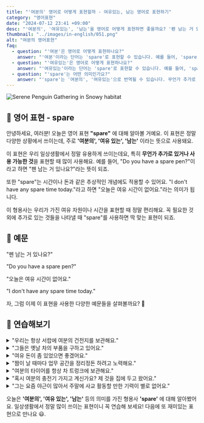 ```yaml
---
title: "'여분의' 영어로 어떻게 표현할까 - 여유있는, 남는 영어로 표현하기"
category: "영어표현"
date: "2024-07-12 23:41 +09:00"
desc: "'여분의', '여유있는', '남는'을 영어로 어떻게 표현하면 좋을까요? '펜 남는 거 있나요?', '오늘은 여유 시간이 없어요' 등을 영어로 표현하는 법을 배워봅시다. 다양한 예문을 통해서 연습하고 본인의 표현으로 만들어 보세요."
thumbnail: "../images/in-english/051.png"
alt: "여분의 영어표현"
faq:
  - question: "'여분'은 영어로 어떻게 표현하나요?"
    answer: "'여분'이라는 단어는 'spare'로 표현할 수 있습니다. 예를 들어, 'spare key'는 '여분의 열쇠'를 의미합니다."
  - question: "'여유있는'은 영어로 어떻게 표현하나요?"
    answer: "'여유있는'이라는 단어는 'spare'로 표현할 수 있습니다. 예를 들어, 'spare time'은 여유시간을 의미합니다."
  - question: "'spare'는 어떤 의미인가요?"
    answer: "'spare'는 '여분의', '여유있는'으로 번역될 수 있습니다. 무언가 추가로 있거나 사용가능할 때 사용하며 시간이나 돈과 같은 추상적인 개념에도 사용할 수 있습니다. 예를들어, 'I don't have any spare time today.'라고 하면 오늘은 여유시간이 없다는 의미입니다."
---
```


![Serene Penguin Gathering in Snowy habitat](../images/in-english/051-1.avif)

## 🌟 영어 표현 - spare

안녕하세요, 여러분! 오늘은 영어 표현 **"spare"** 에 대해 알아볼 거예요. 이 표현은 정말 다양한 상황에서 쓰이는데, 주로 **'여분의', '여유 있는', '남는'** 이라는 뜻으로 사용돼요.

이 표현은 우리 일상생활에서 정말 유용하게 쓰이는데요, 특히 **무언가 추가로 있거나 사용 가능한 것**을 표현할 때 많이 사용해요. 예를 들어, "Do you have a spare pen?"이라고 하면 "펜 남는 거 있나요?"라는 뜻이 되죠.

또한 "spare"는 시간이나 돈과 같은 추상적인 개념에도 적용할 수 있어요. "I don't have any spare time today."라고 하면 "오늘은 여유 시간이 없어요."라는 의미가 됩니다.

이 형용사는 우리가 가진 여유 자원이나 시간을 표현할 때 정말 편리해요. 꼭 필요한 것 외에 추가로 있는 것들을 나타낼 때 "spare"를 사용하면 딱 맞는 표현이 되죠.

## 📖 예문

"펜 남는 거 있나요?"

"Do you have a spare pen?"

"오늘은 여유 시간이 없어요."

"I don't have any spare time today."

자, 그럼 이제 이 표현을 사용한 다양한 예문들을 살펴볼까요? 🚀

## 💬 연습해보기

<details>
<summary>"우리는 항상 서랍에 여분의 건전지를 보관해요."</summary>
<span>"We always keep spare batteries in the drawer."</span>
</details>

<details>
<summary>"그들은 옛날 차의 부품을 구하고 있어요."</summary>
<span>"They're looking for spare parts for the old car."</span>
</details>

<details>
<summary>"여유 돈이 좀 있었으면 좋겠어요."</summary>
<span>"I wish I had some spare cash <a href="/blog/in-english/060.have-something-lying-around/">lying around.</a>"</span>
</details>

<details>
<summary>"짬이 날 때마다 업무 공간을 정리정돈 하려고 노력해요."</summary>
<span>"When I have a spare moment, I try to declutter my workspace to stay organized."</span>
</details>

<details>
<summary>"여분의 타이어를 항상 차 트렁크에 보관해요."</summary>
<span>"I always keep a spare tire in the trunk of my car."</span>
</details>

<details>
<summary>"혹시 여분의 충전기 가지고 계신가요? 제 것을 집에 두고 왔어요."</summary>
<span>"Do you have a spare charger? I left mine at home."</span>
</details>

<details>
<summary>"그는 요즘 야근이 많아서 주말에 사교 활동할 만한 기력이 별로 없어요."</summary>
<span>"He's been working overtime lately, so he doesn't have much spare energy for socializing on weekends."</span>
</details>

오늘은 **'여분의', '여유 있는', '남는'** 등의 의미를 가진 형용사 **'spare'** 에 대해 알아봤어요. 일상생활에서 정말 많이 쓰이는 표현이니 꼭 연습해 보세요! 다음에 또 재미있는 표현으로 만나요 😃.
